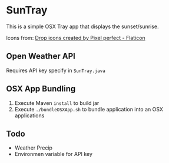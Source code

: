 # SunTray
This is a simple OSX Tray app that displays the sunset/sunrise.

Icons from: <a href="https://www.flaticon.com/free-icons/drop" title="drop icons">Drop icons created by Pixel perfect - Flaticon</a>


## Open Weather API
Requires API key specify in `SunTray.java`


## OSX App Bundling
1) Execute Maven `install` to build jar
2) Execute `./bundleOSXApp.sh` to bundle application into an OSX applications

## Todo
- Weather Precip
- Environmen variable for API key